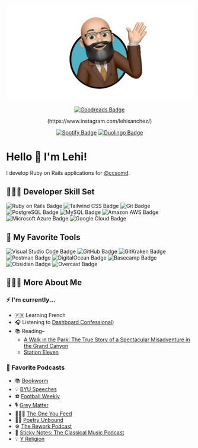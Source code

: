 <img src="profile.png" alt="Lehi Sanchez"/>

<div align="center">

[![Goodreads Badge](https://img.shields.io/badge/Goodreads-372213?logo=goodreads&logoColor=fff&style=flat-square)](https://www.goodreads.com/lehi)
<!-- [![Instagram Badge](https://img.shields.io/badge/Instagram-E4405F?logo=instagram&logoColor=fff&style=flat-square)] -->(https://www.instagram.com/lehisanchez/)
[![Spotify Badge](https://img.shields.io/badge/Spotify-1DB954?logo=spotify&logoColor=fff&style=flat-square)](https://open.spotify.com/user/lehisanchez?si=329562d9c13e4c6f)
[![Duolingo Badge](https://img.shields.io/badge/Duolingo-58CC02?logo=duolingo&logoColor=fff&style=flat-square)](https://www.duolingo.com/profile/LS2083)

</div>

# Hello 👋 I'm Lehi!

I develop Ruby on Rails applications for [@ccsomd](https://github.com/ccsomd).

## 👨🏻‍💻 Developer Skill Set

![Ruby on Rails Badge](https://img.shields.io/badge/Ruby%20on%20Rails-D30001?logo=rubyonrails&logoColor=fff&style=flat-square)
![Tailwind CSS Badge](https://img.shields.io/badge/Tailwind%20CSS-06B6D4?logo=tailwindcss&logoColor=fff&style=flat-square)
![Git Badge](https://img.shields.io/badge/Git-F05032?logo=git&logoColor=fff&style=flat-square)
![PostgreSQL Badge](https://img.shields.io/badge/PostgreSQL-4169E1?logo=postgresql&logoColor=fff&style=flat-square)
![MySQL Badge](https://img.shields.io/badge/MySQL-4479A1?logo=mysql&logoColor=fff&style=flat-square)
![Amazon AWS Badge](https://img.shields.io/badge/Amazon%20AWS-232F3E?logo=amazonaws&logoColor=fff&style=flat-square)
![Microsoft Azure Badge](https://img.shields.io/badge/Microsoft%20Azure-0078D4?logo=microsoftazure&logoColor=fff&style=flat-square)
![Google Cloud Badge](https://img.shields.io/badge/Google%20Cloud-4285F4?logo=googlecloud&logoColor=fff&style=flat-square)

## 🧰 My Favorite Tools

![Visual Studio Code Badge](https://img.shields.io/badge/Visual%20Studio%20Code-007ACC?logo=visualstudiocode&logoColor=fff&style=flat-square)
![GitHub Badge](https://img.shields.io/badge/GitHub-181717?logo=github&logoColor=fff&style=flat-square)
![GitKraken Badge](https://img.shields.io/badge/GitKraken-179287?logo=gitkraken&logoColor=fff&style=flat-square)
![Postman Badge](https://img.shields.io/badge/Postman-FF6C37?logo=postman&logoColor=fff&style=flat-square)
![DigitalOcean Badge](https://img.shields.io/badge/DigitalOcean-0080FF?logo=digitalocean&logoColor=fff&style=flat-square)
![Basecamp Badge](https://img.shields.io/badge/Basecamp-1D2D35?logo=basecamp&logoColor=fff&style=flat-square)
![Obsidian Badge](https://img.shields.io/badge/Obsidian-7C3AED?logo=obsidian&logoColor=fff&style=flat-square)
![Overcast Badge](https://img.shields.io/badge/Overcast-FC7E0F?logo=overcast&logoColor=fff&style=flat-square)

## 🙋🏻‍♂️ More About Me

### ⚡️ I'm currently...

- 🇫🇷 Learning French
- 🎧 Listening to [Dashboard Confessional](https://open.spotify.com/album/2GM5W0UOKh5i5OGQl0XaRQ?si=WOaNuNt2Q6aPgL2MCqAVAQ))
- 📚 Reading–
  - [A Walk in the Park: The True Story of a Spectacular Misadventure in the Grand Canyon](https://www.goodreads.com/book/show/199798198-a-walk-in-the-park)
  - [Station Eleven](https://www.goodreads.com/book/show/20170404-station-eleven)

### 📡 Favorite Podcasts

- 📚 [Bookworm](https://bookworm.fm/)
- 💡 [BYU Speeches](https://speeches.byu.edu/)
- ⚽️ [Football Weekly](https://www.theguardian.com/football/series/footballweekly)
- 🎙️ [Grey Matter](https://greymatter.show/)
- 🧘🏻‍♂️ [The One You Feed](http://oneyoufeed.net/)
- ✍🏻 [Poetry Unbound](https://onbeing.org/series/poetry-unbound/)
- ⚙️ [The Rework Podcast](https://37signals.com/podcast)
- 🎻 [Sticky Notes: The Classical Music Podcast](http://stickynotespodcast.libsyn.com/)
- 💡 [Y Religion](https://rsc.byu.edu/yreligion)



<!--
**lehisanchez/lehisanchez** is a ✨ _special_ ✨ repository because its `README.md` (this file) appears on your GitHub profile.

Here are some ideas to get you started:

- 🔭 I’m currently working on ...
- 🌱 I’m currently learning ...
- 👯 I’m looking to collaborate on ...
- 🤔 I’m looking for help with ...
- 💬 Ask me about ...
- 📫 How to reach me: ...
- 😄 Pronouns: ...
- ⚡ Fun fact: ...
-->
